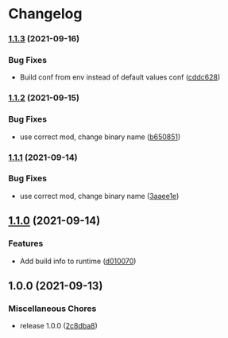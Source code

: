 # Changelog

### [1.1.3](https://www.github.com/soerenschneider/gobot-pir/compare/v1.1.2...v1.1.3) (2021-09-16)


### Bug Fixes

* Build conf from env instead of default values conf ([cddc628](https://www.github.com/soerenschneider/gobot-pir/commit/cddc628595157abaf0bca4c450e3221f1e6ec90b))

### [1.1.2](https://www.github.com/soerenschneider/gobot-pir/compare/v1.1.1...v1.1.2) (2021-09-15)


### Bug Fixes

* use correct mod, change binary name ([b650851](https://www.github.com/soerenschneider/gobot-pir/commit/b65085147eba291b714670d1e66f84735a280b33))

### [1.1.1](https://www.github.com/soerenschneider/gobot-motion-detection/compare/v1.1.0...v1.1.1) (2021-09-14)


### Bug Fixes

* use correct mod, change binary name ([3aaee1e](https://www.github.com/soerenschneider/gobot-motion-detection/commit/3aaee1e1a4dc45593fda2b03a49c28c28f931a81))

## [1.1.0](https://www.github.com/soerenschneider/gobot-motion-detection/compare/v1.0.0...v1.1.0) (2021-09-14)


### Features

* Add build info to runtime ([d010070](https://www.github.com/soerenschneider/gobot-motion-detection/commit/d010070c0513e083e17a8bcade4d1538aca6676c))

## 1.0.0 (2021-09-13)


### Miscellaneous Chores

* release 1.0.0 ([2c8dba8](https://www.github.com/soerenschneider/gobot-motion-detection/commit/2c8dba80dd3738f3f432553ce2342adccc9aae5a))
